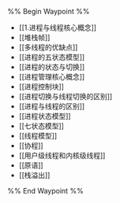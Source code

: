 %% Begin Waypoint %%
- [[1.进程与线程核心概念]]
- [[堆栈帧]]
- [[多线程的优缺点]]
- [[进程的五状态模型]]
- [[进程的状态与切换]]
- [[进程管理核心概念]]
- [[进程控制块]]
- [[进程切换与线程切换的区别]]
- [[进程与线程的区别]]
- [[进程状态模型]]
- [[七状态模型]]
- [[线程模型]]
- [[协程]]
- [[用户级线程和内核级线程]]
- [[原语]]
- [[栈溢出]]

%% End Waypoint %%
